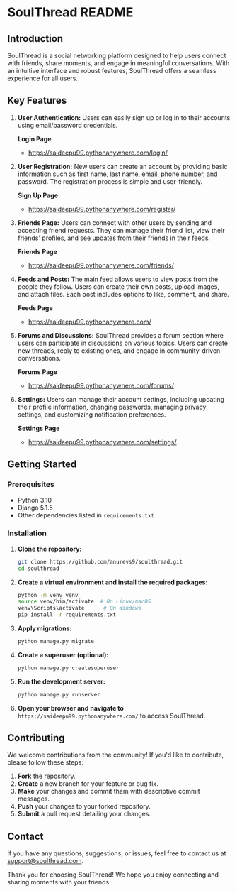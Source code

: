 # SoulThread README

## Introduction

SoulThread is a social networking platform designed to help users connect with friends, share moments, and engage in meaningful conversations. With an intuitive interface and robust features, SoulThread offers a seamless experience for all users.

## Key Features

1.  **User Authentication:**
    Users can easily sign up or log in to their accounts using email/password credentials.

    **Login Page**
    - https://saideepu99.pythonanywhere.com/login/
    

2.  **User Registration:**
    New users can create an account by providing basic information such as first name, last name, email, phone number, and password. The registration process is simple and user-friendly.

    **Sign Up Page**
    - https://saideepu99.pythonanywhere.com/register/
    

3.  **Friends Page:**
    Users can connect with other users by sending and accepting friend requests. They can manage their friend list, view their friends' profiles, and see updates from their friends in their feeds.

    **Friends Page**
    - https://saideepu99.pythonanywhere.com/friends/
   

4.  **Feeds and Posts:**
    The main feed allows users to view posts from the people they follow. Users can create their own posts, upload images, and attach files. Each post includes options to like, comment, and share.

    **Feeds Page**
    - https://saideepu99.pythonanywhere.com/
   

5.  **Forums and Discussions:**
    SoulThread provides a forum section where users can participate in discussions on various topics. Users can create new threads, reply to existing ones, and engage in community-driven conversations.

    **Forums Page**
    - https://saideepu99.pythonanywhere.com/forums/
    

6.  **Settings:**
    Users can manage their account settings, including updating their profile information, changing passwords, managing privacy settings, and customizing notification preferences.

    **Settings Page**
    - https://saideepu99.pythonanywhere.com/settings/
    


## Getting Started

### Prerequisites

*   Python 3.10
*   Django 5.1.5
*   Other dependencies listed in `requirements.txt`

### Installation

1.  **Clone the repository:**

    ```bash
    git clone https://github.com/anurevs9/soulthread.git
    cd soulthread
    ```

2.  **Create a virtual environment and install the required packages:**

    ```bash
    python -m venv venv
    source venv/bin/activate  # On Linux/macOS
    venv\Scripts\activate      # On Windows
    pip install -r requirements.txt
    ```

3.  **Apply migrations:**

    ```bash
    python manage.py migrate
    ```

4.  **Create a superuser (optional):**

    ```bash
    python manage.py createsuperuser
    ```

5.  **Run the development server:**

    ```bash
    python manage.py runserver
    ```

6.  **Open your browser and navigate to** `https://saideepu99.pythonanywhere.com/` to access SoulThread.

## Contributing

We welcome contributions from the community! If you'd like to contribute, please follow these steps:

1.  **Fork** the repository.
2.  **Create** a new branch for your feature or bug fix.
3.  **Make** your changes and commit them with descriptive commit messages.
4.  **Push** your changes to your forked repository.
5.  **Submit** a pull request detailing your changes.



## Contact

If you have any questions, suggestions, or issues, feel free to contact us at [support@soulthread.com](mailto:support@soulthread.com).

Thank you for choosing SoulThread! We hope you enjoy connecting and sharing moments with your friends.
